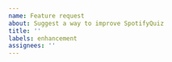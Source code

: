 ```yaml
---
name: Feature request
about: Suggest a way to improve SpotifyQuiz
title: ''
labels: enhancement
assignees: ''
---
```

